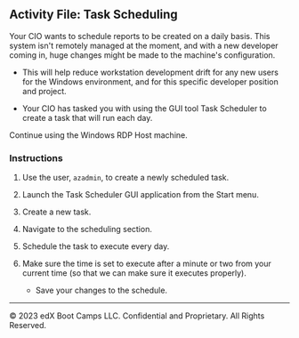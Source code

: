 ## Activity File: Task Scheduling

Your CIO wants to schedule reports to be created on a daily basis. This system isn't remotely managed at the moment, and with a new developer coming in, huge changes might be made to the machine's configuration. 

- This will help reduce workstation development drift for any new users for the Windows environment, and for this specific developer position and project.

- Your CIO has tasked you with using the GUI tool Task Scheduler to create a task that will run each day.

Continue using the Windows RDP Host machine. 
 
### Instructions

1. Use the user, `azadmin`, to create a newly scheduled task.

2. Launch the Task Scheduler GUI application from the Start menu.

3. Create a new task.

4. Navigate to the scheduling section.

5. Schedule the task to execute every day.

6. Make sure the time is set to execute after a minute or two from your current time (so that we can make sure it executes properly).

    - Save your changes to the schedule.

----

© 2023 edX Boot Camps LLC. Confidential and Proprietary. All Rights Reserved.


